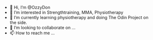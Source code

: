 - 👋 Hi, I’m @OzzyDon
- 👀 I’m interested in Strengthtraining, MMA, Physiotherapy
- 🌱 I’m currently learning physiotherapy and doing The Odin Project on the side.
- 💞️ I’m looking to collaborate on ...
- 📫 How to reach me ...

<!---
OzzyDon/OzzyDon is a ✨ special ✨ repository because its `README.md` (this file) appears on your GitHub profile.
You can click the Preview link to take a look at your changes.
--->
